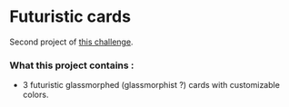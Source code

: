 # Futuristic cards

Second project of [this challenge](https://github.com/Rekuiem84/personal-challenge).

### What this project contains : 

- 3 futuristic glassmorphed (glassmorphist ?) cards with customizable colors.
